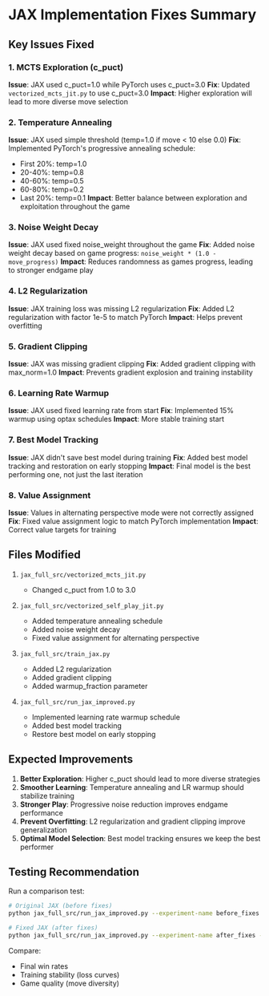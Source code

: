 # JAX Implementation Fixes Summary

## Key Issues Fixed

### 1. MCTS Exploration (c_puct)
**Issue**: JAX used c_puct=1.0 while PyTorch uses c_puct=3.0
**Fix**: Updated `vectorized_mcts_jit.py` to use c_puct=3.0
**Impact**: Higher exploration will lead to more diverse move selection

### 2. Temperature Annealing
**Issue**: JAX used simple threshold (temp=1.0 if move < 10 else 0.0)
**Fix**: Implemented PyTorch's progressive annealing schedule:
- First 20%: temp=1.0
- 20-40%: temp=0.8
- 40-60%: temp=0.5
- 60-80%: temp=0.2
- Last 20%: temp=0.1
**Impact**: Better balance between exploration and exploitation throughout the game

### 3. Noise Weight Decay
**Issue**: JAX used fixed noise_weight throughout the game
**Fix**: Added noise weight decay based on game progress: `noise_weight * (1.0 - move_progress)`
**Impact**: Reduces randomness as games progress, leading to stronger endgame play

### 4. L2 Regularization
**Issue**: JAX training loss was missing L2 regularization
**Fix**: Added L2 regularization with factor 1e-5 to match PyTorch
**Impact**: Helps prevent overfitting

### 5. Gradient Clipping
**Issue**: JAX was missing gradient clipping
**Fix**: Added gradient clipping with max_norm=1.0
**Impact**: Prevents gradient explosion and training instability

### 6. Learning Rate Warmup
**Issue**: JAX used fixed learning rate from start
**Fix**: Implemented 15% warmup using optax schedules
**Impact**: More stable training start

### 7. Best Model Tracking
**Issue**: JAX didn't save best model during training
**Fix**: Added best model tracking and restoration on early stopping
**Impact**: Final model is the best performing one, not just the last iteration

### 8. Value Assignment
**Issue**: Values in alternating perspective mode were not correctly assigned
**Fix**: Fixed value assignment logic to match PyTorch implementation
**Impact**: Correct value targets for training

## Files Modified

1. `jax_full_src/vectorized_mcts_jit.py`
   - Changed c_puct from 1.0 to 3.0

2. `jax_full_src/vectorized_self_play_jit.py`
   - Added temperature annealing schedule
   - Added noise weight decay
   - Fixed value assignment for alternating perspective

3. `jax_full_src/train_jax.py`
   - Added L2 regularization
   - Added gradient clipping
   - Added warmup_fraction parameter

4. `jax_full_src/run_jax_improved.py`
   - Implemented learning rate warmup schedule
   - Added best model tracking
   - Restore best model on early stopping

## Expected Improvements

1. **Better Exploration**: Higher c_puct should lead to more diverse strategies
2. **Smoother Learning**: Temperature annealing and LR warmup should stabilize training
3. **Stronger Play**: Progressive noise reduction improves endgame performance
4. **Prevent Overfitting**: L2 regularization and gradient clipping improve generalization
5. **Optimal Model Selection**: Best model tracking ensures we keep the best performer

## Testing Recommendation

Run a comparison test:
```bash
# Original JAX (before fixes)
python jax_full_src/run_jax_improved.py --experiment-name before_fixes --iterations 10

# Fixed JAX (after fixes)
python jax_full_src/run_jax_improved.py --experiment-name after_fixes --iterations 10
```

Compare:
- Final win rates
- Training stability (loss curves)
- Game quality (move diversity)
